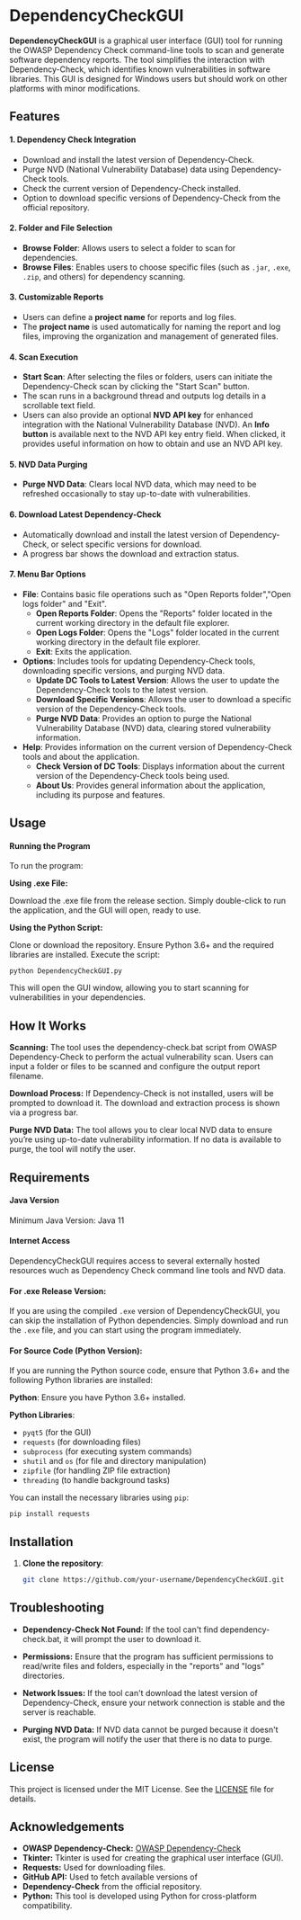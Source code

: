 # DependencyCheckGUI

**DependencyCheckGUI** is a graphical user interface (GUI) tool for running the OWASP Dependency Check command-line tools to scan and generate software dependency reports. The tool simplifies the interaction with Dependency-Check, which identifies known vulnerabilities in software libraries. This GUI is designed for Windows users but should work on other platforms with minor modifications.

## Features

#### 1. **Dependency Check Integration**
   - Download and install the latest version of Dependency-Check.
   - Purge NVD (National Vulnerability Database) data using Dependency-Check tools.
   - Check the current version of Dependency-Check installed.
   - Option to download specific versions of Dependency-Check from the official repository.

#### 2. **Folder and File Selection**
   - **Browse Folder**: Allows users to select a folder to scan for dependencies.
   - **Browse Files**: Enables users to choose specific files (such as `.jar`, `.exe`, `.zip`, and others) for dependency scanning.

#### 3. **Customizable Reports**
  - Users can define a **project name** for reports and log files.
  - The **project name** is used automatically for naming the report and log files, improving the organization and management of generated files.

#### 4. **Scan Execution**
   - **Start Scan**: After selecting the files or folders, users can initiate the Dependency-Check scan by clicking the "Start Scan" button.
   - The scan runs in a background thread and outputs log details in a scrollable text field.
   - Users can also provide an optional **NVD API key** for enhanced integration with the National Vulnerability Database (NVD). An **Info button** is available next to the NVD API key entry field. When clicked, it provides useful information on how to obtain and use an NVD API key. 

#### 5. **NVD Data Purging**
   - **Purge NVD Data**: Clears local NVD data, which may need to be refreshed occasionally to stay up-to-date with vulnerabilities.
   
#### 6. **Download Latest Dependency-Check**
   - Automatically download and install the latest version of Dependency-Check, or select specific versions for download.
   - A progress bar shows the download and extraction status.

#### 7. **Menu Bar Options**
   - **File**: Contains basic file operations such as  "Open Reports folder","Open logs folder" and "Exit".
     - **Open Reports Folder**: Opens the "Reports" folder located in the current working directory in the default file explorer.
     - **Open Logs Folder**: Opens the "Logs" folder located in the current working directory in the default file explorer.
     - **Exit**: Exits the application.
   - **Options**: Includes tools for updating Dependency-Check tools, downloading specific versions, and purging NVD data.
     - **Update DC Tools to Latest Version**: Allows the user to update the Dependency-Check tools to the latest version.
     - **Download Specific Versions**: Allows the user to download a specific version of the Dependency-Check tools.
     - **Purge NVD Data**: Provides an option to purge the National Vulnerability Database (NVD) data, clearing stored vulnerability information.
   - **Help**: Provides information on the current version of Dependency-Check tools and about the application.
     - **Check Version of DC Tools**: Displays information about the current version of the Dependency-Check tools being used.
     - **About Us**: Provides general information about the application, including its purpose and features.


## Usage

#### **Running the Program**
To run the program:

**Using .exe File:**

Download the .exe file from the release section.
Simply double-click to run the application, and the GUI will open, ready to use.

**Using the Python Script:**

Clone or download the repository.
Ensure Python 3.6+ and the required libraries are installed.
Execute the script:

`python DependencyCheckGUI.py`

This will open the GUI window, allowing you to start scanning for vulnerabilities in your dependencies.




## How It Works

**Scanning:** The tool uses the dependency-check.bat script from OWASP Dependency-Check to perform the actual vulnerability scan. Users can input a folder or files to be scanned and configure the output report filename.

**Download Process:** If Dependency-Check is not installed, users will be prompted to download it. The download and extraction process is shown via a progress bar.

**Purge NVD Data:** The tool allows you to clear local NVD data to ensure you’re using up-to-date vulnerability information. If no data is available to purge, the tool will notify the user.

## Requirements

#### Java Version

Minimum Java Version: Java 11

#### Internet Access

DependencyCheckGUI requires access to several externally hosted resources wuch as Dependency Check command line tools and NVD data.

#### **For .exe Release Version**:
If you are using the compiled `.exe` version of DependencyCheckGUI, you can skip the installation of Python dependencies. Simply download and run the `.exe` file, and you can start using the program immediately.

#### **For Source Code (Python Version)**:
If you are running the Python source code, ensure that Python 3.6+ and the following Python libraries are installed:

**Python**: Ensure you have Python 3.6+ installed.

**Python Libraries**:
   - `pyqt5` (for the GUI)
   - `requests` (for downloading files)
   - `subprocess` (for executing system commands)
   - `shutil` and `os` (for file and directory manipulation)
   - `zipfile` (for handling ZIP file extraction)
   - `threading` (to handle background tasks)
   
You can install the necessary libraries using `pip`:

`pip install requests`

## Installation

1. **Clone the repository**:
   ```bash
   git clone https://github.com/your-username/DependencyCheckGUI.git


## Troubleshooting

- **Dependency-Check Not Found:** If the tool can't find dependency-check.bat, it will prompt the user to download it.

- **Permissions:** Ensure that the program has sufficient permissions to read/write files and folders, especially in the "reports" and "logs" directories.

- **Network Issues:** If the tool can't download the latest version of Dependency-Check, ensure your network connection is stable and the server is reachable.

- **Purging NVD Data:** If NVD data cannot be purged because it doesn't exist, the program will notify the user that there is no data to purge.

## License
This project is licensed under the MIT License. See the [LICENSE](https://github.com/hadesninja/DependencyCheckGUI?tab=MIT-1-ov-file#readme) file for details.

## Acknowledgements

- **OWASP Dependency-Check:** [OWASP Dependency-Check](https://owasp.org/www-project-dependency-check/)
- **Tkinter:** Tkinter is used for creating the graphical user interface (GUI).
- **Requests:** Used for downloading files.
- **GitHub API:** Used to fetch available versions of 
- **Dependency-Check** from the official repository.
- **Python:** This tool is developed using Python for cross-platform compatibility.
